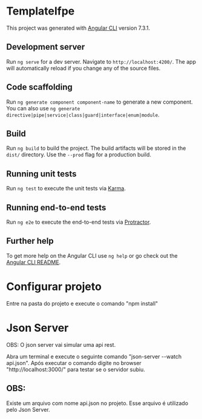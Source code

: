 # TemplateIfpe

This project was generated with [Angular CLI](https://github.com/angular/angular-cli) version 7.3.1.

## Development server

Run `ng serve` for a dev server. Navigate to `http://localhost:4200/`. The app will automatically reload if you change any of the source files.

## Code scaffolding

Run `ng generate component component-name` to generate a new component. You can also use `ng generate directive|pipe|service|class|guard|interface|enum|module`.

## Build

Run `ng build` to build the project. The build artifacts will be stored in the `dist/` directory. Use the `--prod` flag for a production build.

## Running unit tests

Run `ng test` to execute the unit tests via [Karma](https://karma-runner.github.io).

## Running end-to-end tests

Run `ng e2e` to execute the end-to-end tests via [Protractor](http://www.protractortest.org/).

## Further help

To get more help on the Angular CLI use `ng help` or go check out the [Angular CLI README](https://github.com/angular/angular-cli/blob/master/README.md).

# Configurar projeto

Entre na pasta do projeto e execute o comando "npm install"

# Json Server
OBS: O json server vai simular uma api rest.

Abra um terminal e execute o seguinte comando "json-server --watch api.json".
Após executar o comando digite no browser "http://localhost:3000/" para testar se o servidor subiu.

## OBS:
  Existe um arquivo com nome api.json no projeto. Esse arquivo é utilizado pelo Json Server.
